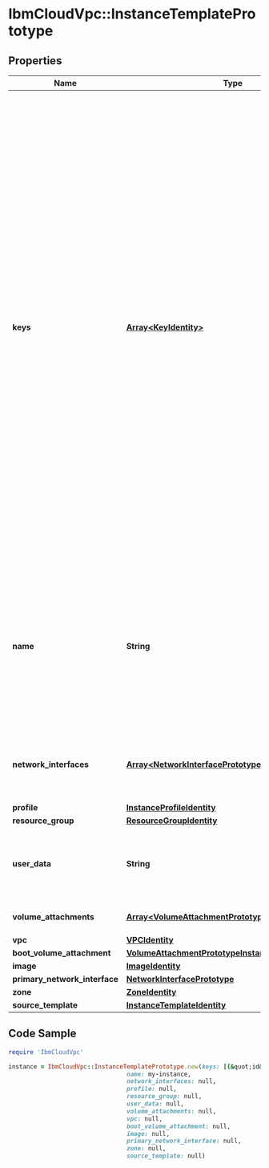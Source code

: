# IbmCloudVpc::InstanceTemplatePrototype

## Properties

Name | Type | Description | Notes
------------ | ------------- | ------------- | -------------
**keys** | [**Array&lt;KeyIdentity&gt;**](KeyIdentity.md) | The public SSH keys for the administrative user of the virtual server instance. Up to 10 keys may be provided; if no keys are provided the instance will be inaccessible unless the image used provides another means of access. For Windows instances, one of the keys will be used to encrypt the administrator password.  Keys will be made available to the virtual server instance as cloud-init vendor data. For cloud-init enabled images, these keys will also be added as SSH authorized keys for the administrative user. | [optional] 
**name** | **String** | The unique user-defined name for this virtual server instance (and default system hostname). If unspecified, the name will be a hyphenated list of randomly-selected words. | [optional] 
**network_interfaces** | [**Array&lt;NetworkInterfacePrototype&gt;**](NetworkInterfacePrototype.md) | Collection of additional network interfaces to create for the virtual server instance | [optional] 
**profile** | [**InstanceProfileIdentity**](InstanceProfileIdentity.md) |  | [optional] 
**resource_group** | [**ResourceGroupIdentity**](ResourceGroupIdentity.md) |  | [optional] 
**user_data** | **String** | User data to be made available when setting up the virtual server instance | [optional] 
**volume_attachments** | [**Array&lt;VolumeAttachmentPrototypeInstanceContext&gt;**](VolumeAttachmentPrototypeInstanceContext.md) | Collection of volume attachments | [optional] 
**vpc** | [**VPCIdentity**](VPCIdentity.md) |  | [optional] 
**boot_volume_attachment** | [**VolumeAttachmentPrototypeInstanceByImageContext**](VolumeAttachmentPrototypeInstanceByImageContext.md) |  | [optional] 
**image** | [**ImageIdentity**](ImageIdentity.md) |  | 
**primary_network_interface** | [**NetworkInterfacePrototype**](NetworkInterfacePrototype.md) |  | 
**zone** | [**ZoneIdentity**](ZoneIdentity.md) |  | 
**source_template** | [**InstanceTemplateIdentity**](InstanceTemplateIdentity.md) |  | 

## Code Sample

```ruby
require 'IbmCloudVpc'

instance = IbmCloudVpc::InstanceTemplatePrototype.new(keys: [{&quot;id&quot;:&quot;a6b1a881-2ce8-41a3-80fc-36316a73f803&quot;}],
                                 name: my-instance,
                                 network_interfaces: null,
                                 profile: null,
                                 resource_group: null,
                                 user_data: null,
                                 volume_attachments: null,
                                 vpc: null,
                                 boot_volume_attachment: null,
                                 image: null,
                                 primary_network_interface: null,
                                 zone: null,
                                 source_template: null)
```


